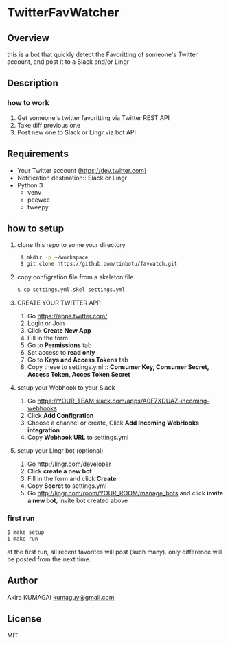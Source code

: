 # TwitterFavWatcher

## Overview

this is a bot that quickly detect the Favoritting of someone's Twitter account, and post it to a Slack and/or Lingr


## Description

### how to work

1. Get someone's twitter favoritting via Twitter REST API
1. Take diff previous one
1. Post new one to Slack or Lingr via bot API


## Requirements

- Your Twitter account (<https://dev.twitter.com>)
- Notitication destination:: Slack or Lingr
- Python 3
    - venv
    - peewee
    - tweepy


## how to setup

1. clone this repo to some your directory

   ```sh
    $ mkdir -p ~/workspace
    $ git clone https://github.com/tinbotu/favwatch.git
   ```
1. copy configration file from a skeleton file

   ```sh
   $ cp settings.yml.skel settings.yml
   ```

1. CREATE YOUR TWITTER APP
    1. Go <https://apps.twitter.com/>
    2. Login or Join 
    3. Click **Create New App**
    4. Fill in the form
    5. Go to **Permissions** tab
    6. Set access to **read only**
    7. Go to **Keys and Access Tokens** tab
    8. Copy these to settings.yml ::  **Consumer Key, Consumer Secret, Access Token, Acces Token Secret**


4. setup your Webhook to your Slack
    1. Go https://YOUR_TEAM.slack.com/apps/A0F7XDUAZ-incoming-webhooks
    2. Click **Add Configration**
    3. Choose a channel or create, Click **Add Incoming WebHooks integration**
    4. Copy **Webhook URL** to settings.yml

5. setup your Lingr bot (optional)
    1. Go <http://lingr.com/developer>
    2. Click **create a new bot**
    3. Fill in the form and click **Create**
    4. Copy **Secret** to settings.yml
    5. Go http://lingr.com/room/YOUR_ROOM/manage_bots and click **invite a new bot**, invite bot created above

### first run

```sh
$ make setup
$ make run
```
at the first run, all recent favorites will post (such many). only difference will be posted from the next time.


## Author

Akira KUMAGAI <kumaguy@gmail.com>


## License

MIT

